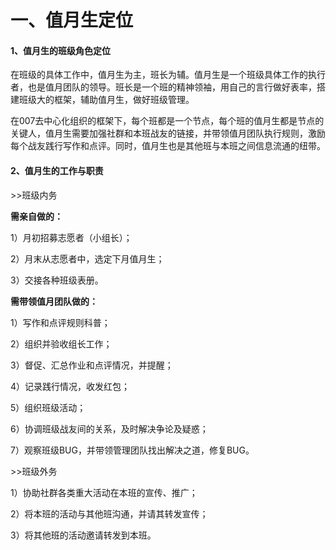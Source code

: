 # 一、值月生定位

#### 

#### 1、值月生的班级角色定位

在班级的具体工作中，值月生为主，班长为辅。值月生是一个班级具体工作的执行者，也是值月团队的领导。班长是一个班的精神领袖，用自己的言行做好表率，搭建班级大的框架，辅助值月生，做好班级管理。

在007去中心化组织的框架下，每个班都是一个节点，每个班的值月生都是节点的关键人，值月生需要加强社群和本班战友的链接，并带领值月团队执行规则，激励每个战友践行写作和点评。同时，值月生也是其他班与本班之间信息流通的纽带。

#### 2、值月生的工作与职责

&gt;&gt;班级内务

**需亲自做的：**

1）月初招募志愿者（小组长）；

2）月末从志愿者中，选定下月值月生；

3）交接各种班级表册。

**需带领值月团队做的：**

1）写作和点评规则科普；

2）组织并验收组长工作；

3）督促、汇总作业和点评情况，并提醒；

4）记录践行情况，收发红包；

5）组织班级活动；

6）协调班级战友间的关系，及时解决争论及疑惑；

7）观察班级BUG，并带领管理团队找出解决之道，修复BUG。

&gt;&gt;班级外务

1）协助社群各类重大活动在本班的宣传、推广；

2）将本班的活动与其他班沟通，并请其转发宣传；

3）将其他班的活动邀请转发到本班。

